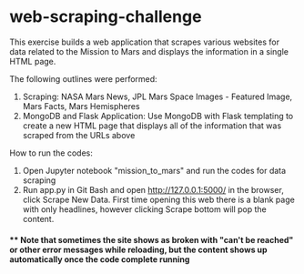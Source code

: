 # web-scraping-challenge

This exercise builds a web application that scrapes various websites for data related to the Mission to Mars and displays the information in a single HTML page.

The following outlines were performed:

1. Scraping: NASA Mars News, JPL Mars Space Images - Featured Image, Mars Facts, Mars Hemispheres
2. MongoDB and Flask Application: Use MongoDB with Flask templating to create a new HTML page that displays all of the information that was scraped from the URLs above

How to run the codes:
1. Open Jupyter notebook "mission_to_mars" and run the codes for data scraping
2. Run app.py in Git Bash and open http://127.0.0.1:5000/ in the browser, click Scrape New Data. First time opening this web there is a blank page with only headlines, however clicking Scrape bottom will pop the content.

#### ** Note that sometimes the site shows as broken with "can't be reached" or other error messages while reloading, but the content shows up automatically once the code complete running
